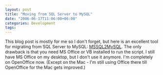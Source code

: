 ```yaml
---
layout: post
title: "Moving from SQL Server to MySQL"
date: "2006-06-17T11:06:00+06:00"
categories: Development 
tags: 
---
```


This blog post is mostly for me so I don't forget, but here is an excellent tool for migrating from SQL Server to MySQL: <a href="http://www.kofler.cc/mysql/mssql2mysql.html">MSSQL2MySQL</a>.  The only drawback is that you need MS Office or VB installed to run the script. I still have MS Office on my desktop, but I don't use it anymore. I'm completely on OpenOffice now. (Except on the Mac - I'm still using Office there till OpenOffice for the Mac gets improved.)